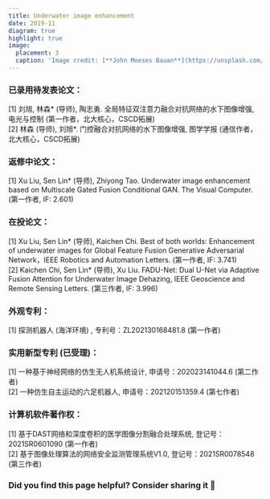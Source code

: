 ```yaml
---
title: Underwater image enhancement
date: 2019-11
diagram: true
highlight: true
image:
  placement: 3
  caption: 'Image credit: [**John Moeses Bauan**](https://unsplash.com/photos/OGZtQF8iC0g)'
---
```


### 已录用待发表论文：
  [1] 刘旭, 林森* (导师), 陶志勇. 全局特征双注意力融合对抗网络的水下图像增强, 电光与控制 (第一作者，北大核心，CSCD拓展)\
  [2] 林森 (导师), 刘旭*. 门控融合对抗网络的水下图像增强, 图学学报 (通信作者，北大核心，CSCD拓展)

### 返修中论文：
  [1] Xu Liu, Sen Lin* (导师), Zhiyong Tao. Underwater image enhancement based on Multiscale Gated Fusion Conditional GAN. The Visual Computer. (第一作者, IF: 2.601)

### 在投论文：
  [1] Xu Liu, Sen Lin* (导师), Kaichen Chi. Best of both worlds: Enhancement of underwater images for Global Feature Fusion Generative Adversarial Network，IEEE Robotics and  Automation Letters. (第一作者, IF: 3.741)\
  [2] Kaichen Chi, Sen Lin* (导师), Xu Liu. FADU-Net: Dual U-Net via Adaptive Fusion Attention for Underwater Image Dehazing, IEEE Geoscience and Remote Sensing Letters. (第三作者, IF: 3.996)

### 外观专利：
  [1] 探测机器人 (海洋环境) , 专利号：ZL202130168481.8 (第一作者)

### 实用新型专利 (已受理)：
  [1] 一种基于神经网络的仿生无人机系统设计, 申请号：202023141044.6 (第二作者)\
  [2] 一种仿生自主运动的六足机器人, 申请号：202120151359.4 (第七作者)

### 计算机软件著作权：
  [1] 基于DAST网络和深度卷积的医学图像分割融合处理系统, 登记号：2021SR0601090 (第一作者)\
  [2] 基于图像处理算法的网络安全监测管理系统V1.0, 登记号：2021SR0078548 (第三作者)

### Did you find this page helpful? Consider sharing it 🙌
